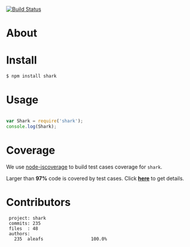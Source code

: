 [![Build Status](https://secure.travis-ci.org/aleafs/shark.png)](http://travis-ci.org/aleafs/shark)

# About

# Install

```bash
$ npm install shark
```

# Usage

```javascript

var Shark = require('shark');
console.log(Shark);

```

# Coverage

We use [node-jscoverage](https://github.com/visionmedia/node-jscoverage) to build test cases coverage for `shark`.

Larger than **97%** code is covered by test cases. Click **[here](http://aleafs.github.com/coverage/shark.html)** to get details.

# Contributors
```
 project: shark
 commits: 235
 files  : 48
 authors: 
   235	aleafs                  100.0%

```
